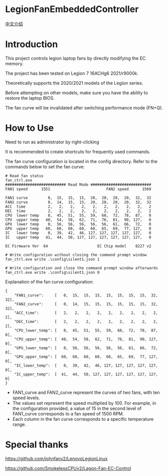 # LegionFanEmbeddedController
[中文介绍](README_ZH.md)
# Introduction
This project controls legion laptop fans by directly modifying the EC memory.

The project has been tested on Legion 7 16ACHg6 2021/r9000k.

Theoretically supports the 2020/2021 models of the Legion series.

Before attempting on other models, make sure you have the ability to restore the laptop BIOS.

The fan curve will be invalidated after switching performance mode (FN+Q).

# How to Use
Need to run as administrator by right-clicking

It is recommended to create shortcuts for frequently used commands.

The fan curve configuration is located in the config directory. Refer to the commands below to set the fan curve:
```
# Read fan status
fan_ctrl.exe
########################### Read Mode ###########################
FAN1 speed      1551                         FAN2 speed      1560

FAN1 curve         0,  15,  15,  15,  20,  20,  20,  20,  32,  32
FAN2 curve         0,  14,  15,  15,  20,  20,  20,  20,  32,  32
ACC  time          2,   2,   2,   2,   2,   2,   2,   2,   2,   2
DEC  time          2,   2,   2,   2,   2,   2,   2,   2,   2,   2
CPU  lower temp    0,  45,  51,  55,  59,  68,  72,  78,  87,   0
CPU  upper temp   48,  54,  58,  62,  71,  76,  81,  90, 127,   0
GPU  lower temp    0,  56,  56,  56,  56,  56,  61,  66,  72,   0
GPU  upper temp   60,  60,  60,  60,  60,  65,  69,  77, 127,   0
IC   lower temp    0,  39,  42,  46, 127, 127, 127, 127, 127,   0
IC   upper temp   41,  44,  50, 127, 127, 127, 127, 127, 127,   0

EC Firmware Ver  64                      EC Chip model    8227 v2

# Write configuration without closing the command prompt window
fan_ctrl.exe write .\config\silent1.json 1

# Write configuration and close the command prompt window afterwards
fan_ctrl.exe write .\config\silent1.json 0
```

Explanation of the fan curve configuration:
```
{
	"FAN1_curve":     [   0,  15,  15,  15,  15,  15,  15,  15,  32,  32],
	"FAN2_curve":     [   0,  14,  15,  15,  15,  15,  15,  15,  32,  32],
	"ACC_time":       [   2,   2,   2,   2,   2,   2,   2,   2,   2,   2],
	"DEC_time":       [   2,   2,   2,   2,   2,   2,   2,   2,   2,   2],
	"CPU_lower_temp": [   0,  45,  51,  55,  59,  68,  72,  78,  87,   0],
	"CPU_upper_temp": [  48,  54,  58,  62,  71,  76,  81,  90, 127,   0],
	"GPU_lower_temp": [   0,  56,  56,  56,  56,  56,  61,  66,  72,   0],
	"GPU_upper_temp": [  60,  60,  60,  60,  60,  65,  69,  77, 127,   0],
	"IC_lower_temp":  [   0,  39,  42,  46, 127, 127, 127, 127, 127,   0],
	"IC_upper_temp":  [  41,  44,  50, 127, 127, 127, 127, 127, 127,   0]
}
```

- FAN1_curve and FAN2_curve represent the curves of two fans, with ten speed levels.
- The values set represent the speed multiplied by 100. For example, in the configuration provided, a value of 15 in the second level of FAN1_curve corresponds to a fan speed of 1500 RPM.
- Each column in the fan curve corresponds to a specific temperature range.

# Special thanks
https://github.com/johnfanv2/LenovoLegionLinux

https://github.com/SmokelessCPUv2/Lagon-Fan-EC-Control